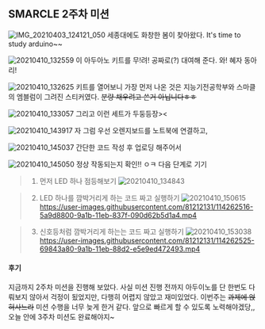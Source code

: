 ## SMARCLE 2주차 미션
![IMG_20210403_124121_050](https://user-images.githubusercontent.com/81212131/114262182-81f35580-9a19-11eb-8a8d-4f45ea01d755.jpg)
세종대에도 화창한 봄이 찾아왔다. It's time to study arduino~~

![20210410_132559](https://user-images.githubusercontent.com/81212131/114262117-2aed8080-9a19-11eb-9c13-8c9a8cf0d532.jpg)
이 아두아노 키트를 무!려! 공짜로(?) 대여해 준다. 와! 혜자 동아리!

![20210410_132625](https://user-images.githubusercontent.com/81212131/114262120-30e36180-9a19-11eb-9959-fc611c3d9b8e.jpg)
키트를 열어보니 가장 먼저 나온 것은 지능기전공학부와 스마클의 엠블럼이 그려진 스티커였다. ~~분량 채우려고 쓴거 아닙니다ㅎㅎ~~

![20210410_133057](https://user-images.githubusercontent.com/81212131/114262156-6e47ef00-9a19-11eb-9c27-0773cddedef7.jpg)
그리고 이런 세트가 두둥등장><

![20210410_143917](https://user-images.githubusercontent.com/81212131/114262409-caf7d980-9a1a-11eb-9e50-be4f5bbce39f.jpg)
자 그럼 우선 오렌지보드를 노트북에 연결하고,

![20210410_145037](https://user-images.githubusercontent.com/81212131/114262420-d519d800-9a1a-11eb-8050-7063ba71a900.jpg)
간단한 코드 작성 후 업로딩 해주어서

![20210410_145050](https://user-images.githubusercontent.com/81212131/114262428-de0aa980-9a1a-11eb-9979-55482bc4748b.jpg)
정상 작동되는지 확인!! ㅇㅋ 다음 단계로 기기

>1. 먼저 LED 하나 점등해보기
![20210410_134843](https://user-images.githubusercontent.com/81212131/114262497-3fcb1380-9a1b-11eb-8379-9f0f04b305af.jpg)

>2. LED 하나를 깜박거리게 하는 코드 짜고 실행하기
![20210410_150615](https://user-images.githubusercontent.com/81212131/114262508-52454d00-9a1b-11eb-9bba-09bb6bbc6973.jpg)
https://user-images.githubusercontent.com/81212131/114262516-5a9d8800-9a1b-11eb-837f-090d62b5d1a4.mp4

>3. 신호등처럼 깜박거리게 하는는 코드 짜고 실행하기
![20210410_153038](https://user-images.githubusercontent.com/81212131/114262524-65581d00-9a1b-11eb-8007-efc39b047088.jpg)
https://user-images.githubusercontent.com/81212131/114262525-69843a80-9a1b-11eb-88d2-e5e9ed472493.mp4

#### 후기
지금까지 2주차 미션을 진행해 보았다. 사실 미션 진행 전까지 아두이노를 단 한번도 다뤄보지 않아서 걱정이 됬었지만,
다행히 어렵지 않았고 재미있었다. 이번주는 ~~과제에 얹혀사느라~~ 미션 수행을 너무 늦게 한거 같다. 앞으로 빠르게 
할 수 있도록 노력해야겠당,, 오늘 안에 3주차 미션도 완료해야지~







